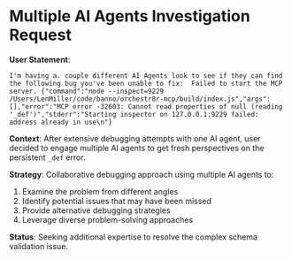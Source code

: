 # Multiple AI Agents Investigation Request

**User Statement**: 
```
I'm having a. couple different AI Agents look to see if they can find the following bug you've been unable to fix:  Failed to start the MCP server. {"command":"node --inspect=9229 /Users/LenMiller/code/banno/orchestr8r-mcp/build/index.js","args":[],"error":"MCP error -32603: Cannot read properties of null (reading '_def')","stderr":"Starting inspector on 127.0.0.1:9229 failed: address already in use\n"}
```

**Context**: After extensive debugging attempts with one AI agent, user decided to engage multiple AI agents to get fresh perspectives on the persistent `_def` error.

**Strategy**: Collaborative debugging approach using multiple AI agents to:
1. Examine the problem from different angles
2. Identify potential issues that may have been missed
3. Provide alternative debugging strategies
4. Leverage diverse problem-solving approaches

**Status**: Seeking additional expertise to resolve the complex schema validation issue.
